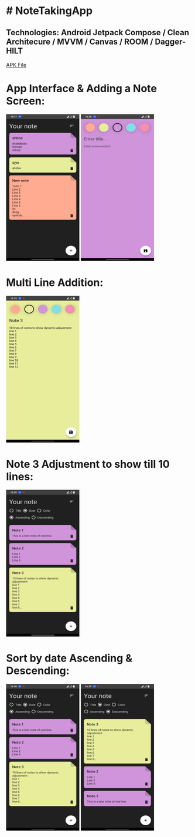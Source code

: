 <div>
<h1># NoteTakingApp</h1>

<h2>Technologies: Android Jetpack Compose / Clean Architecure / MVVM / Canvas / ROOM / Dagger- HILT</h2>
</div>

[APK File](assets/attachments/Notium.apk)

<div>
<h1>App Interface & Adding a Note Screen:</h1>
<img src="/assets/attachments/1.jpg" height="400" width="200" alt="App Screen" title="App Screen">
<img src="/assets/attachments/2.jpg" height="400" width="200" alt="App Screen" title="App Screen">
</div>

<div>
<h1>Multi Line Addition:</h1>
<img src="/assets/attachments/3.jpg" height="400" width="200" alt="App Screen" title="App Screen">
</div>

<div>
<h1>Note 3 Adjustment to show till 10 lines:</h1>
<img src="/assets/attachments/5.jpg" height="400" width="200" alt="App Screen" title="App Screen">
</div>

<div>
<h1>Sort by date Ascending & Descending:</h1>
<img src="/assets/attachments/5.jpg" height="400" width="200" alt="App Screen" title="App Screen">
<img src="/assets/attachments/4.jpg" height="400" width="200" alt="App Screen" title="App Screen">
</div>

